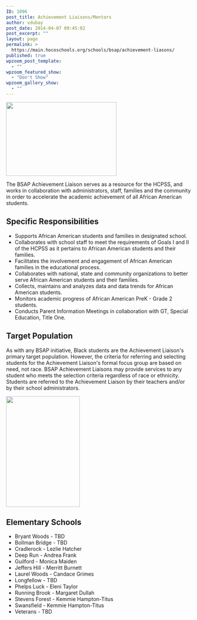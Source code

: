 ```yaml
---
ID: 1096
post_title: Achievement Liaisons/Mentors
author: vdubay
post_date: 2014-04-07 09:45:02
post_excerpt: ""
layout: page
permalink: >
  https://main.hocoschools.org/schools/bsap/achievement-liasons/
published: true
wpzoom_post_template:
  - ""
wpzoom_featured_show:
  - "Don't Show"
wpzoom_gallery_show:
  - ""
---
```

<img class="pict" src="/f/schools/bsap/bsap_pic7.jpg" alt=" " width="300" height="200" />

<p>The BSAP Achievement Liaison serves as a resource for the HCPSS, and works in collaboration with administrators, staff, families and the community in order to accelerate the academic achievement of all African American students.</p>

<h2>Specific Responsibilities</h2>

<ul>
  <li>Supports African American students and families in designated school.</li>
  <li>Collaborates with school staff to meet the requirements of Goals I and II of the HCPSS as it pertains to African American students and their families.</li>
  <li>Facilitates the involvement and engagement of African American families in the educational process.</li>
  <li>Collaborates with national, state and community organizations to better serve African American students and their families.</li>
  <li>Collects, maintains and analyzes data and data trends for African American students.</li>
  <li>Monitors academic progress of African American PreK - Grade 2 students.</li>
  <li>Conducts Parent Information Meetings in collaboration with GT, Special Education, Title One.</li>
</ul>

<h2>Target Population</h2>

<p>As with any BSAP initiative, Black students are the Achievement Liaison's primary target population. However, the criteria for referring and selecting students for the Achievement Liaison's formal focus group are based on need, not race. BSAP Achievement Liaisons may provide services to any student who meets the selection criteria regardless of race or ethnicity. Students are referred to the Achievement Liaison by their teachers and/or by their school administrators.</p>

<img class="pict" src="/f/schools/bsap/bsap_pic4.jpg" alt="" width="200" height="300" />

<h2>Elementary Schools</h2>

<ul>
  <li>Bryant Woods - TBD</li>
  <li>Bollman Bridge - TBD</li>
  <li>Cradlerock - Lezlie Hatcher</li>
  <li>Deep Run - Andrea Frank</li>
  <li>Guilford - Monica Maiden</li>
  <li>Jeffers Hill - Merritt Burnett</li>
  <li>Laurel Woods - Candace Grimes</li>
  <li>Longfellow - TBD</li>
  <li>Phelps Luck - Eleni Taylor</li>
  <li>Running Brook - Margaret Dullah</li>
  <li>Stevens Forest - Kemmie Hampton-Titus</li>
  <li>Swansfield - Kemmie Hampton-Titus</li>
  <li>Veterans - TBD</li>
</ul>